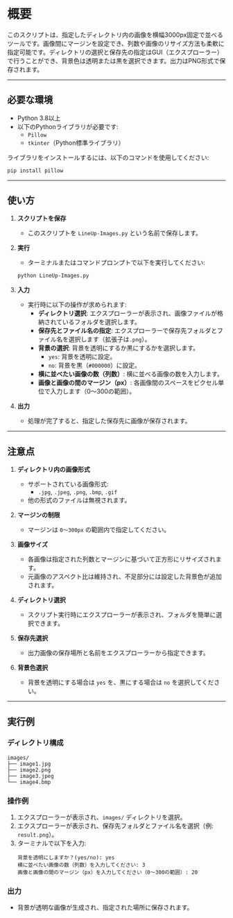 # 概要
このスクリプトは、指定したディレクトリ内の画像を横幅3000px固定で並べるツールです。画像間にマージンを設定でき、列数や画像のリサイズ方法も柔軟に指定可能です。ディレクトリの選択と保存先の指定はGUI（エクスプローラー）で行うことができ、背景色は透明または黒を選択できます。出力はPNG形式で保存されます。

---

## 必要な環境
- Python 3.8以上
- 以下のPythonライブラリが必要です:
  - `Pillow`
  - `tkinter`（Python標準ライブラリ）

ライブラリをインストールするには、以下のコマンドを使用してください:
```bash
pip install pillow
```

---

## 使い方

1. **スクリプトを保存**
   - このスクリプトを `LineUp-Images.py` という名前で保存します。

2. **実行**
   - ターミナルまたはコマンドプロンプトで以下を実行してください:
   ```bash
   python LineUp-Images.py
   ```

3. **入力**
   - 実行時に以下の操作が求められます:
     - **ディレクトリ選択**: エクスプローラーが表示され、画像ファイルが格納されているフォルダを選択します。
     - **保存先とファイル名の指定**: エクスプローラーで保存先フォルダとファイル名を選択します（拡張子は`.png`）。
     - **背景の選択**: 背景を透明にするか黒にするかを選択します。
       - `yes`: 背景を透明に設定。
       - `no`: 背景を黒（`#000000`）に設定。
     - **横に並べたい画像の数（列数）**: 横に並べる画像の数を入力します。
     - **画像と画像の間のマージン（px）**: 各画像間のスペースをピクセル単位で入力します（0〜300の範囲）。

4. **出力**
   - 処理が完了すると、指定した保存先に画像が保存されます。

---

## 注意点

1. **ディレクトリ内の画像形式**
   - サポートされている画像形式:
     - `.jpg`, `.jpeg`, `.png`, `.bmp`, `.gif`
   - 他の形式のファイルは無視されます。

2. **マージンの制限**
   - マージンは `0〜300px` の範囲内で指定してください。

3. **画像サイズ**
   - 各画像は指定された列数とマージンに基づいて正方形にリサイズされます。
   - 元画像のアスペクト比は維持され、不足部分には設定した背景色が追加されます。

4. **ディレクトリ選択**
   - スクリプト実行時にエクスプローラーが表示され、フォルダを簡単に選択できます。

5. **保存先選択**
   - 出力画像の保存場所と名前をエクスプローラーから指定できます。

6. **背景色選択**
   - 背景を透明にする場合は `yes` を、黒にする場合は `no` を選択してください。

---

## 実行例

### ディレクトリ構成
```plaintext
images/
├── image1.jpg
├── image2.png
├── image3.jpeg
└── image4.bmp
```


### 操作例
1. エクスプローラーが表示され、`images/` ディレクトリを選択。
2. エクスプローラーが表示され、保存先フォルダとファイル名を選択（例: `result.png`）。
3. ターミナルで以下を入力:
   ```plaintext
   背景を透明にしますか？(yes/no): yes
   横に並べたい画像の数（列数）を入力してください: 3
   画像と画像の間のマージン（px）を入力してください（0〜300の範囲）: 20
   ```

### 出力
- 背景が透明な画像が生成され、指定された場所に保存されます。


